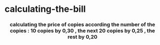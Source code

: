 # calculating-the-bill
<h3 align="center">calculating the price of copies according the number of the copies : 10 copies by 0,30 , the next 20 copies by 0,25 , the rest by 0,20</h3>
